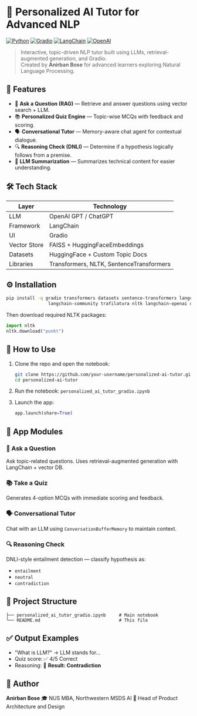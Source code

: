 # 🧠 Personalized AI Tutor for Advanced NLP

[![Python](https://img.shields.io/badge/python-3.10+-blue.svg)](https://www.python.org/)
[![Gradio](https://img.shields.io/badge/UI-Gradio-orange.svg)](https://www.gradio.app/)
[![LangChain](https://img.shields.io/badge/Framework-LangChain-brightgreen)](https://www.langchain.com/)
[![OpenAI](https://img.shields.io/badge/LLM-OpenAI-lightblue)](https://openai.com/)

> Interactive, topic-driven NLP tutor built using LLMs, retrieval-augmented generation, and Gradio.  
> Created by **Anirban Bose** for advanced learners exploring Natural Language Processing.


## 🚀 Features

- 📖 **Ask a Question (RAG)** — Retrieve and answer questions using vector search + LLM.
- 📚 **Personalized Quiz Engine** — Topic-wise MCQs with feedback and scoring.
- 🗣️ **Conversational Tutor** — Memory-aware chat agent for contextual dialogue.
- 🔍 **Reasoning Check (DNLI)** — Determine if a hypothesis logically follows from a premise.
- 🧠 **LLM Summarization** — Summarizes technical content for easier understanding.


## 🛠️ Tech Stack

| Layer         | Technology                                  |
|---------------|----------------------------------------------|
| LLM           | OpenAI GPT / ChatGPT                        |
| Framework     | LangChain                                   |
| UI            | Gradio                                      |
| Vector Store  | FAISS + HuggingFaceEmbeddings               |
| Datasets      | HuggingFace + Custom Topic Docs             |
| Libraries     | Transformers, NLTK, SentenceTransformers    |


## ⚙️ Installation

```bash
pip install -q gradio transformers datasets sentence-transformers langchain faiss-cpu \
                langchain-community trafilatura nltk langchain-openai openai
````

Then download required NLTK packages:

```python
import nltk
nltk.download("punkt")
```


## 🧪 How to Use

1. Clone the repo and open the notebook:

   ```bash
   git clone https://github.com/your-username/personalized-ai-tutor.git
   cd personalized-ai-tutor
   ```

2. Run the notebook:
   `personalized_ai_tutor_gradio.ipynb`

3. Launch the app:

   ```python
   app.launch(share=True)
   ```


## 🧩 App Modules

### 📖 Ask a Question

Ask topic-related questions. Uses retrieval-augmented generation with LangChain + vector DB.

### 📚 Take a Quiz

Generates 4-option MCQs with immediate scoring and feedback.

### 🗣️ Conversational Tutor

Chat with an LLM using `ConversationBufferMemory` to maintain context.

### 🔍 Reasoning Check

DNLI-style entailment detection — classify hypothesis as:

* `entailment`
* `neutral`
* `contradiction`


## 📂 Project Structure

```
├── personalized_ai_tutor_gradio.ipynb     # Main notebook
└── README.md                              # This file
```


## ✅ Output Examples

* "What is LLM?" → LLM stands for...
* Quiz score: ✅ 4/5 Correct
* Reasoning: 🔎 **Result: Contradiction**


## 👤 Author

**Anirban Bose**
🎓 NUS MBA, Northwestern MSDS AI
💼 Head of Product Architecture and Design

